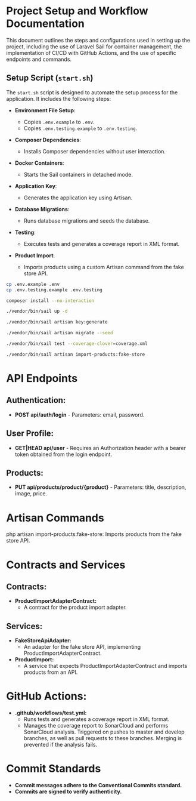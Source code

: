 # Project Setup and Workflow Documentation

This document outlines the steps and configurations used in setting up the project, including the use of Laravel Sail for container management, the implementation of CI/CD with GitHub Actions, and the use of specific endpoints and commands.

## Setup Script (`start.sh`)

The `start.sh` script is designed to automate the setup process for the application. It includes the following steps:

- **Environment File Setup**:
    - Copies `.env.example` to `.env`.
    - Copies `.env.testing.example` to `.env.testing`.

- **Composer Dependencies**:
    - Installs Composer dependencies without user interaction.

- **Docker Containers**:
    - Starts the Sail containers in detached mode.

- **Application Key**:
    - Generates the application key using Artisan.

- **Database Migrations**:
    - Runs database migrations and seeds the database.

- **Testing**:
    - Executes tests and generates a coverage report in XML format.

- **Product Import**:
    - Imports products using a custom Artisan command from the fake store API.

```bash
cp .env.example .env
cp .env.testing.example .env.testing

composer install --no-interaction

./vendor/bin/sail up -d

./vendor/bin/sail artisan key:generate

./vendor/bin/sail artisan migrate --seed

./vendor/bin/sail test --coverage-clover=coverage.xml

./vendor/bin/sail artisan import-products:fake-store

```
# API Endpoints
## Authentication:
- **POST api/auth/login** - Parameters: email, password.

## User Profile:
- **GET|HEAD api/user** - Requires an Authorization header with a bearer token obtained from the login endpoint.

## Products:
- **PUT api/products/product/{product}** - Parameters: title, description, image, price.

# Artisan Commands
php artisan import-products:fake-store: Imports products from the fake store API.

# Contracts and Services
## Contracts:
- **ProductImportAdapterContract:**
  - A contract for the product import adapter.
  
## Services:
- **FakeStoreApiAdapter:** 
  - An adapter for the fake store API, implementing ProductImportAdapterContract.
- **ProductImport:** 
  - A service that expects ProductImportAdapterContract and imports products from an API.

# GitHub Actions:
- **.github/workflows/test.yml:**
  - Runs tests and generates a coverage report in XML format. 
  - Manages the coverage report to SonarCloud and performs SonarCloud analysis.
  Triggered on pushes to master and develop branches, as well as pull requests to these branches.
  Merging is prevented if the analysis fails.

# Commit Standards
- **Commit messages adhere to the Conventional Commits standard.**
- **Commits are signed to verify authenticity.**
